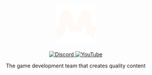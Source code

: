 <p align="center">
  <img src="https://raw.githubusercontent.com/MinersStudios/.github/main/assets/logos/logo_white.png" alt="MinersStudios">
</p>

<p align="center">
  <a href="https://whomine.net/discord">
    <img alt="Discord" src="https://img.shields.io/discord/928575868643733535?color=000000&label=WhoMine&logo=Discord&logoColor=FFFFFF&style=for-the-badge">
  </a>
  <a href="https://www.youtube.com/channel/UC0y5PcsYMw-UW5EYsIY2pvA">
    <img alt="YouTube" src="https://img.shields.io/badge/MinersStudios-%23FF0000.svg?style=for-the-badge&logo=YouTube&logoColor=FFFFFF">
  </a>
</p>
<p align="center">
  The game development team that creates quality content
</p>
